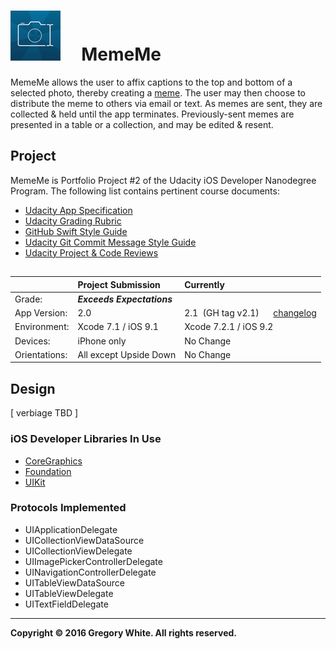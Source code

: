 # ![App Icon](./Paperwork/READMEFiles/MemeMe_80.png)&nbsp;&nbsp;&nbsp;&nbsp;&nbsp;MemeMe

MemeMe allows the user to affix captions to the top and bottom of a
selected photo, thereby creating a
[meme](./Paperwork/READMEFiles/Meme.md).
The user may then choose to distribute the meme to others via email or
text.  As memes are sent, they are collected & held until the app
terminates.  Previously-sent memes are presented in a table or a
collection, and may be edited & resent.  

## Project

MemeMe is Portfolio Project #2 of the Udacity iOS Developer Nanodegree
Program.  The following list contains pertinent course documents:
* [Udacity App Specification](./Paperwork/Udacity/UdacityAppSpecification.pdf)  
* [Udacity Grading Rubric](./Paperwork/Udacity/UdacityGradingRubric.pdf)  
* [GitHub Swift Style Guide](./Paperwork/Udacity/GitHubSwiftStyleGuide.pdf)  
* [Udacity Git Commit Message Style Guide](./Paperwork/Udacity/UdacityGitCommitMessageStyleGuide.pdf)  
* [Udacity Project & Code Reviews](https://review.udacity.com/#!/reviews/72996)  

##     

|               | Project Submission             | Currently
| :----------   | :-------------             | :----------------- |
| Grade:        |  ***Exceeds Expectations*** | |  
| App Version:  | 2.0                        |2.1&nbsp;&nbsp;(GH tag v2.1)&nbsp;&nbsp;&nbsp;&nbsp;&nbsp;&nbsp;[changelog](./Paperwork/READMEFiles/ChangeLog.md)|
| Environment:  | Xcode 7.1 / iOS 9.1        | Xcode 7.2.1 / iOS 9.2 |
| Devices:      | iPhone only                | No Change |
| Orientations: | All except Upside Down     | No Change |

## Design

[ verbiage TBD ]

### iOS Developer Libraries In Use

* [CoreGraphics](./Paperwork/READMEFiles/CoreGraphics.md)
* [Foundation](./Paperwork/READMEFiles/Foundation.md)
* [UIKit](./Paperwork/READMEFiles/UIKit.md)

### Protocols Implemented

* UIApplicationDelegate
* UICollectionViewDataSource
* UICollectionViewDelegate
* UIImagePickerControllerDelegate
* UINavigationControllerDelegate
* UITableViewDataSource
* UITableViewDelegate
* UITextFieldDelegate

---
**Copyright © 2016 Gregory White. All rights reserved.**
